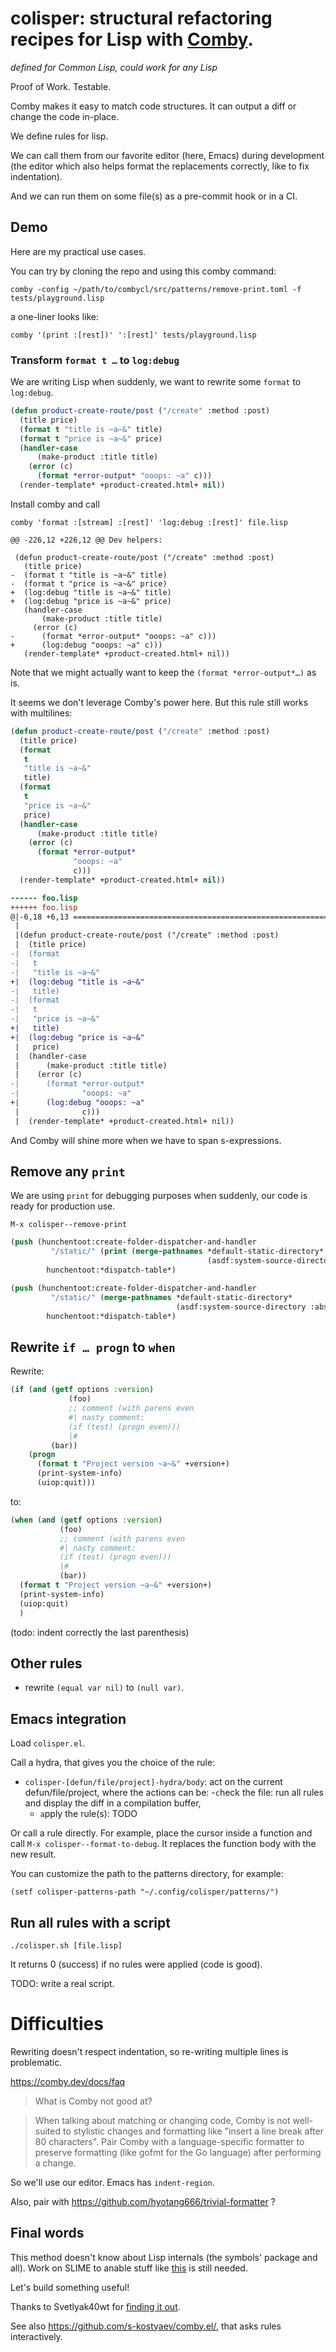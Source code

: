 # colisper: structural refactoring recipes for Lisp with [Comby](https://comby.dev/).

*defined for Common Lisp, could work for any Lisp*

Proof of Work. Testable.

Comby makes it easy to match code structures. It can output a diff or
change the code in-place.

We define rules for lisp.

We can call them from our favorite editor (here, Emacs) during
development (the editor which also helps format the replacements
correctly, like to fix indentation).

And we can run them on some file(s) as a pre-commit hook or in a CI.

## Demo

Here are my practical use cases.

You can try by cloning the repo and using this comby command:

    comby -config ~/path/to/combycl/src/patterns/remove-print.toml -f tests/playground.lisp

a one-liner looks like:

    comby '(print :[rest])' ':[rest]' tests/playground.lisp

### Transform `format t …` to `log:debug`

We are writing Lisp when suddenly, we want to rewrite some `format` to `log:debug`.

```lisp
(defun product-create-route/post ("/create" :method :post)
  (title price)
  (format t "title is ~a~&" title)
  (format t "price is ~a~&" price)
  (handler-case
      (make-product :title title)
    (error (c)
      (format *error-output* "ooops: ~a" c)))
  (render-template* +product-created.html+ nil))
```

Install comby and call

    comby 'format :[stream] :[rest]' 'log:debug :[rest]' file.lisp


```dif
@@ -226,12 +226,12 @@ Dev helpers:

 (defun product-create-route/post ("/create" :method :post)
   (title price)
-  (format t "title is ~a~&" title)
-  (format t "price is ~a~&" price)
+  (log:debug "title is ~a~&" title)
+  (log:debug "price is ~a~&" price)
   (handler-case
       (make-product :title title)
     (error (c)
-      (format *error-output* "ooops: ~a" c)))
+      (log:debug "ooops: ~a" c)))
   (render-template* +product-created.html+ nil))
```

Note that we might actually want to keep the `(format *error-output*…)` as is.

It seems we don't leverage Comby's power here. But this rule still
works with multilines:

```lisp
(defun product-create-route/post ("/create" :method :post)
  (title price)
  (format
   t
   "title is ~a~&"
   title)
  (format
   t
   "price is ~a~&"
   price)
  (handler-case
      (make-product :title title)
    (error (c)
      (format *error-output*
              "ooops: ~a"
              c)))
  (render-template* +product-created.html+ nil))
```

```diff
------ foo.lisp
++++++ foo.lisp
@|-6,18 +6,13 ============================================================
 |
 |(defun product-create-route/post ("/create" :method :post)
 |  (title price)
-|  (format
-|   t
-|   "title is ~a~&"
+|  (log:debug "title is ~a~&"
-|   title)
-|  (format
-|   t
-|   "price is ~a~&"
+|   title)
+|  (log:debug "price is ~a~&"
 |   price)
 |  (handler-case
 |      (make-product :title title)
 |    (error (c)
-|      (format *error-output*
-|              "ooops: ~a"
+|      (log:debug "ooops: ~a"
 |              c)))
 |  (render-template* +product-created.html+ nil))
```

And Comby will shine more when we have to span s-expressions.

## Remove any `print`

We are using `print` for debugging purposes when suddenly, our code is
ready for production use.

    M-x colisper--remove-print

```lisp
(push (hunchentoot:create-folder-dispatcher-and-handler
         "/static/" (print (merge-pathnames *default-static-directory*
                                            (asdf:system-source-directory :abstock))))
        hunchentoot:*dispatch-table*)
```

~~~lisp
(push (hunchentoot:create-folder-dispatcher-and-handler
         "/static/" (merge-pathnames *default-static-directory*
                                     (asdf:system-source-directory :abstock)))
        hunchentoot:*dispatch-table*)
~~~


## Rewrite `if … progn` to `when`

Rewrite:

```lisp
(if (and (getf options :version)
             (foo)
             ;; comment (with parens even
             #| nasty comment:
             (if (test) (progn even)))
             |#
         (bar))
    (progn
      (format t "Project version ~a~&" +version+)
      (print-system-info)
      (uiop:quit)))
```

to:

```lisp
(when (and (getf options :version)
           (foo)
           ;; comment (with parens even
           #| nasty comment:
           (if (test) (progn even)))
           |#
           (bar))
  (format t "Project version ~a~&" +version+)
  (print-system-info)
  (uiop:quit)
  )
```

(todo: indent correctly the last parenthesis)

## Other rules

- rewrite `(equal var nil)` to `(null var)`.

## Emacs integration

Load `colisper.el`.

Call a hydra, that gives you the choice of the rule:

- `colisper-[defun/file/project]-hydra/body`: act on the current defun/file/project, where the actions can be:
  -`c`heck the file: run all rules and display the diff in a compilation buffer,
  - `a`pply the rule(s): TODO

Or call a rule directly. For example, place the cursor inside a
function and call `M-x colisper--format-to-debug`. It replaces the
function body with the new result.

You can customize the path to the patterns directory, for example:

    (setf colisper-patterns-path "~/.config/colisper/patterns/")


## Run all rules with a script

    ./colisper.sh [file.lisp]

It returns 0 (success) if no rules were applied (code is good).

TODO: write a real script.


# Difficulties

Rewriting doesn't respect indentation, so re-writing multiple lines is problematic.

https://comby.dev/docs/faq

> What is Comby not good at?

> When talking about matching or changing code, Comby is not well-suited to stylistic changes and formatting like "insert a line break after 80 characters". Pair Comby with a language-specific formatter to preserve formatting (like gofmt for the Go language) after performing a change.

So we'll use our editor. Emacs has `indent-region`.

Also, pair with https://github.com/hyotang666/trivial-formatter ?


## Final words

This method doesn't know about Lisp internals (the symbols' package and all). Work on SLIME to anable stuff like [this](https://github.com/slime/slime/issues/532) is still needed.

Let's build something useful!

Thanks to Svetlyak40wt for [finding it out](https://github.com/svetlyak40wt/comby-test).

See also https://github.com/s-kostyaev/comby.el/, that asks rules interactively.

